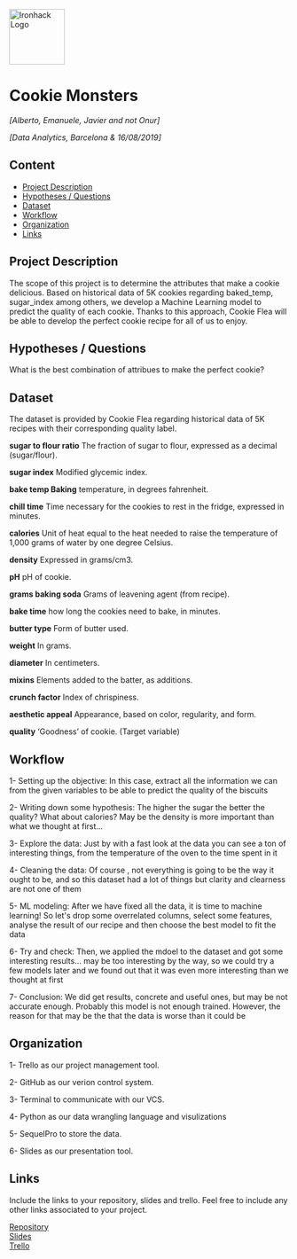 <img src="https://bit.ly/2VnXWr2" alt="Ironhack Logo" width="100"/>

# Cookie Monsters
*[Alberto, Emanuele, Javier and not Onur]*

*[Data Analytics, Barcelona & 16/08/2019]*

## Content
- [Project Description](#project-description)
- [Hypotheses / Questions](#hypotheses-/-questions)
- [Dataset](#dataset)
- [Workflow](#workflow)
- [Organization](#organization)
- [Links](#links)

<a name="project-description"></a>

## Project Description

The scope of this project is to determine the attributes that make a cookie delicious. Based on historical data of 5K cookies regarding baked_temp, sugar_index among others, we develop a Machine Learning model to predict the quality of each cookie. Thanks to this approach, Cookie Flea will be able to develop the perfect cookie recipe for all of us to enjoy. 


<a name="hypotheses-/-questions"></a>

## Hypotheses / Questions

 What is the best combination of attribues to make the perfect cookie?

<a name="dataset"></a>

## Dataset

The dataset is provided by Cookie Flea regarding historical data of 5K recipes with their corresponding quality label.

**sugar to flour ratio** The fraction of sugar to flour, expressed as a decimal (sugar/flour). 

**sugar index** Modified glycemic index. 

**bake temp Baking** temperature, in degrees fahrenheit. 

**chill time** Time necessary for the cookies to rest in the fridge, expressed in minutes. 

**calories** Unit of heat equal to the heat needed to raise the temperature of 1,000 grams of water by one degree Celsius. 

**density** Expressed in grams/cm3. 

**pH** pH of cookie. 

**grams baking soda** Grams of leavening agent (from recipe). 

**bake time** how long the cookies need to bake, in minutes. 

**butter type** Form of butter used. 

**weight** In grams. 

**diameter** In centimeters. 

**mixins** Elements added to the batter, as additions. 

**crunch factor** Index of chrispiness. 

**aesthetic appeal** Appearance, based on color, regularity, and form. 

**quality** ‘Goodness’ of cookie.  (Target variable)


<a name="workflow"></a>

## Workflow

1- Setting up the objective: In this case, extract all the information we can from the given variables to be able to predict the quality of the biscuits

2- Writing down some hypothesis: The higher the sugar the better the quality? What about calories? May be the density is more important than what we thought at first... 

3- Explore the data: Just by with a fast look at the data you can see a ton of interesting things, from the temperature of the oven to the time spent in it

4- Cleaning the data: Of course , not everything is going to be the way it ought to be, and so this dataset had a lot of things but clarity and clearness are not one of them 

5- ML modeling: After we have fixed all the data, it is time to machine learning! So let's drop some overrelated columns, select some features, analyse the result of our recipe and then choose the best model to fit the data

6- Try and check: Then, we applied the mdoel to the dataset and got some interesting results... may be too interesting by the way, so we could try a few models later and we found out that it was even more interesting than we thought at first

7- Conclusion: We did get results, concrete and useful ones, but may be not accurate enough. Probably this model is not enough trained. However, the reason for that may be the that the data is worse than it could be

<a name="organization"></a>

## Organization

1- Trello as our project management tool. 

2- GitHub as our verion control system. 

3- Terminal to communicate with our VCS. 

4- Python as our data wrangling language and visulizations

5- SequelPro to store the data. 

6- Slides as our presentation tool.

<a name="links"></a>

## Links
Include the links to your repository, slides and trello. Feel free to include any other links associated to your project. 

[Repository](https://github.com/albertoabreu91/cookies_project)  
[Slides](https://docs.google.com/presentation/d/1oFBhWTJDfkRwXu_RoioqMg9V5XNYqwCZLF-pWh9QTbk/edit?usp=sharing)  
[Trello](https://trello.com/b/BLVhcMqt/datathon)  
